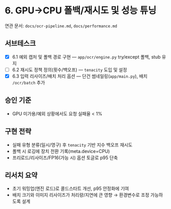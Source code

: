 # 6. GPU→CPU 폴백/재시도 및 성능 튜닝

연관 문서: `docs/ocr-pipeline.md`, `docs/performance.md`

## 서브테스크

- [x] 6.1 예외 캡처 및 폴백 경로 구현 — `app/ocr/engine.py` try/except 폴백, stub 유지
- [ ] 6.2 재시도 정책 정의(횟수/백오프) — `tenacity` 도입 및 설정
- [x] 6.3 입력 리사이즈/배치 처리 옵션 — 단건 썸네일링(`app/main.py`), 배치 `/ocr/batch` 추가

## 승인 기준

- GPU 미가용/예외 상황에서도 요청 실패율 < 1%

## 구현 전략

- 실패 유형 분류(일시/영구) 후 `tenacity` 기반 지수 백오프 재시도
- 폴백 시 로깅에 장치 전환 기록(meta.device=CPU)
- 프리로드/리사이즈/FP16(가능 시) 옵션 토글로 p95 단축

## 리서치 요약

- 초기 워밍업(엔진 로드)로 콜드스타트 개선, p95 안정화에 기여
- 배치 크기와 이미지 리사이즈가 처리량/지연에 큰 영향 → 환경변수로 조정 가능하도록 설계
